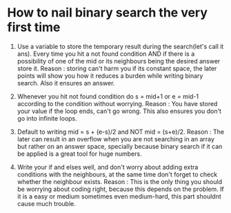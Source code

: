 # How to nail binary search the very first time
1. Use a variable to store the temporary result during the search(let's call it ans). Every time you hit a not found condition AND if there is a possibility of one of the mid or its neighbours being the desired answer store it.
   Reason : storing can't harm you if its constant space, the later points will show you how it reduces a burden while writing binary search. Also it ensures an answer.

2. Whenever you hit not found condition do s = mid+1 or e = mid-1 according to the condition without worrying.
   Reason : You have stored your value if the loop ends, can't go wrong. This also ensures you don't go into infinite loops.

3. Default to writing mid = s + (e-s)/2 and NOT mid = (s+e)/2.
   Reason : The later can result in an overflow when you are not searching in an array but rather on an answer space, specially because binary search if it can be applied is a great tool for huge numbers.

4. Write your if and elses well, and don't worry about adding extra conditions with the neighbours, at the same time don't forget to check whether the neighbour exists.
   Reason : This is the only thing you should be worrying about coding right, because this depends on the problem. If it is a easy or medium sometimes even medium-hard, this part shouldnt cause much trouble.
